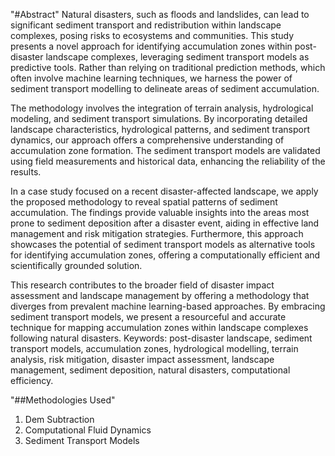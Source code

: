 "#Abstract"
Natural disasters, such as floods and landslides, can lead to significant sediment transport and redistribution within landscape complexes, posing risks to ecosystems and communities. This study presents a novel approach for identifying accumulation zones within post-disaster landscape complexes, leveraging sediment transport models as predictive tools. Rather than relying on traditional prediction methods, which often involve machine learning techniques, we harness the power of sediment transport modelling to delineate areas of sediment accumulation.

The methodology involves the integration of terrain analysis, hydrological modeling, and sediment transport simulations. By incorporating detailed landscape characteristics, hydrological patterns, and sediment transport dynamics, our approach offers a comprehensive understanding of accumulation zone formation. The sediment transport models are validated using field measurements and historical data, enhancing the reliability of the results.

In a case study focused on a recent disaster-affected landscape, we apply the proposed methodology to reveal spatial patterns of sediment accumulation. The findings provide valuable insights into the areas most prone to sediment deposition after a disaster event, aiding in effective land management and risk mitigation strategies. Furthermore, this approach showcases the potential of sediment transport models as alternative tools for identifying accumulation zones, offering a computationally efficient and scientifically grounded solution.

This research contributes to the broader field of disaster impact assessment and landscape management by offering a methodology that diverges from prevalent machine learning-based approaches. By embracing sediment transport models, we present a resourceful and accurate technique for mapping accumulation zones within landscape complexes following natural disasters.
Keywords: post-disaster landscape, sediment transport models, accumulation zones, hydrological modelling, terrain analysis, risk mitigation, disaster impact assessment, landscape management, sediment deposition, natural disasters, computational efficiency.

"##Methodologies Used"
1. Dem Subtraction
2. Computational Fluid Dynamics
3. Sediment Transport Models

